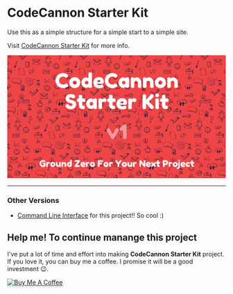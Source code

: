 # CodeCannon Starter Kit

Use this as a simple structure for a simple start to a simple site.

Visit [CodeCannon Starter Kit](//code-cannon.github.io/codecannon-starter-kit/) for more info.

[![Watch the video on youtube](https://raw.githubusercontent.com/code-cannon/codecannon-starter-kit/master/assets/img/starter-kit-cover.png)](https://code-cannon.github.io/codecannon-starter-kit/)

***

### Other Versions

- [Command Line Interface](https://github.com/code-cannon/codecannon-starter-kit-cli) for this project!! So cool :)

## Help me! To continue manange this project

I've put a lot of time and effort into making **CodeCannon Starter Kit** project. If you love it, you can buy me a coffee. I promise it will be a good investment 😉.

<a href="https://www.buymeacoffee.com/mittalyashu" target="_blank"><img src="https://www.buymeacoffee.com/assets/img/custom_images/orange_img.png" alt="Buy Me A Coffee" style="height: 41px !important;width: 174px !important;box-shadow: 0px 3px 2px 0px rgba(190, 190, 190, 0.5) !important;-webkit-box-shadow: 0px 3px 2px 0px rgba(190, 190, 190, 0.5) !important;" ></a>
